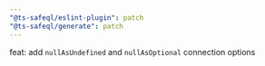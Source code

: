 ```yaml
---
"@ts-safeql/eslint-plugin": patch
"@ts-safeql/generate": patch
---
```


feat: add `nullAsUndefined` and `nullAsOptional` connection options

